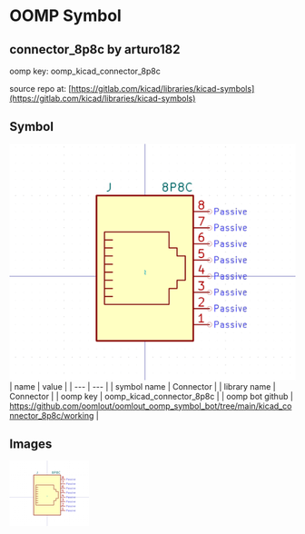 # OOMP Symbol  
## connector_8p8c  by arturo182  
  
oomp key: oomp_kicad_connector_8p8c  
  
source repo at: [https://gitlab.com/kicad/libraries/kicad-symbols](https://gitlab.com/kicad/libraries/kicad-symbols)  
## Symbol  
  
[![working.png](working_600.png)](working.png)  
| name | value | 
| --- | --- | 
| symbol name | Connector | 
| library name | Connector | 
| oomp key | oomp_kicad_connector_8p8c | 
| oomp bot github | https://github.com/oomlout/oomlout_oomp_symbol_bot/tree/main/kicad_connector_8p8c/working | 
## Images  
  
[![working.png](working_140.png)](working.png)  
